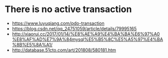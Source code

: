 # There is no active transaction
* https://www.luyuqiang.com/pdo-transaction
* https://blog.csdn.net/qq_24751059/article/details/79995165
* http://xiaorui.cc/2017/01/14/%E8%AE%A9%E4%BA%BA%E6%97%A0%E8%AF%AD%E7%9A%84mysql%E5%B5%8C%E5%A5%97%E4%BA%8B%E5%8A%A1/
* http://database.51cto.com/art/201808/580181.htm